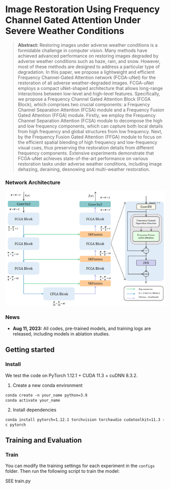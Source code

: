 # Image Restoration Using Frequency Channel Gated Attention Under Severe Weather Conditions

> **Abstract:** 
Restoring images under adverse weather conditions is a formidable challenge in computer vision. 
> Many methods have achieved advanced performance on restoring images degraded by adverse weather conditions such as haze, rain, and snow. 
> However, most of these methods are designed to address a particular type of degradation. In this paper, we propose a lightweight and efficient Frequency Channel-Gated Attention network (FCGA-uNet) for the restoration of all adverse weather-degraded images. FCGA-uNet employs a compact uNet-shaped architecture that allows long-range interactions between low-level and high-level features. 
> Specifically, we propose a Frequency Channel Gated Attention Block (FCGA Block), which comprises two crucial components: a Frequency Channel Separation Attention (FCSA) module and a Frequency Fusion Gated Attention (FFGA) module. 
> Firstly, we employ the Frequency Channel Separation Attention (FCSA) module to decompose the high and low frequency components, 
> which can capture both local details from high frequency and global structures from low frequency. 
> Next, by the Frequency Fusion Gated Attention (FFGA) module to focus on the efficient spatial blending of high frequency and low-frequency visual cues, 
> thus preserving the restoration details from different frequency components. 
> Extensive experiments demonstrate that FCGA-uNet achieves state-of-the-art performance on various restoration tasks under adverse weather conditions, 
> including image dehazing, deraining, desnowing and multi-weather restoration.

### Network Architecture

![Architecture](figs/framework.jpg)

### News

- **Aug 11, 2023:** All codes, pre-trained models, and training logs are released, including models in ablation studies.

## Getting started

### Install

We test the code on PyTorch 1.12.1 + CUDA 11.3 + cuDNN 8.3.2.

1. Create a new conda environment
```
conda create -n your_name python=3.9
conda activate your_name
```

2. Install dependencies
```
conda install pytorch=1.12.1 torchvision torchaudio cudatoolkit=11.3 -c pytorch
```

## Training and Evaluation

### Train

You can modify the training settings for each experiment in the `configs` folder.
Then run the following script to train the model:

SEE train.py

